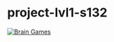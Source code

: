 # project-lvl1-s132
[![Brain Games](https://api.codeclimate.com/v1/badges/7751cf18626316e019f0/maintainability)](https://codeclimate.com/github/ayubova/project-lvl1-s132/maintainability)
